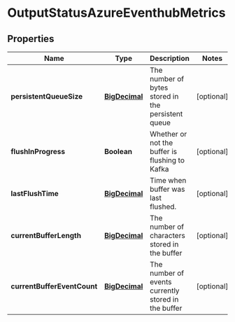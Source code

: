# OutputStatusAzureEventhubMetrics

## Properties
Name | Type | Description | Notes
------------ | ------------- | ------------- | -------------
**persistentQueueSize** | [**BigDecimal**](BigDecimal.md) | The number of bytes stored in the persistent queue |  [optional]
**flushInProgress** | **Boolean** | Whether or not the buffer is flushing to Kafka |  [optional]
**lastFlushTime** | [**BigDecimal**](BigDecimal.md) | Time when buffer was last flushed. |  [optional]
**currentBufferLength** | [**BigDecimal**](BigDecimal.md) | The number of characters stored in the buffer |  [optional]
**currentBufferEventCount** | [**BigDecimal**](BigDecimal.md) | The number of events currently stored in the buffer |  [optional]
